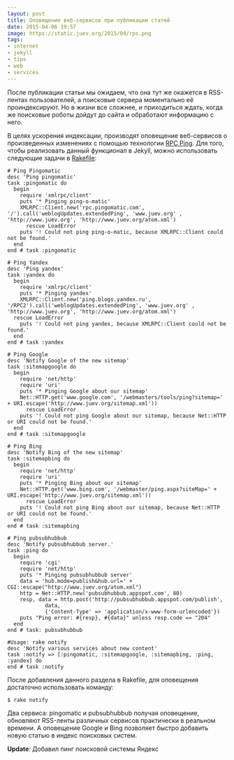 ```yaml
---
layout: post
title: Оповещение веб-сервисов при публикации статей
date: 2015-04-06 19:57
image: https://static.juev.org/2015/04/rpc.png
tags:
- internet
- jekyll
- tips
- web
- services
---
```


После публикации статьи мы ожидаем, что она тут же окажется в RSS-лентах пользователей, а поисковые сервера моментально её проиндексируют. Но в жизни все сложнее, и приходиться ждать, когда же поисковые роботы дойдут до сайта и обработают информацию с него.

В целях ускорения индексации, производят оповещение веб-сервисов о произведенных изменениях с помощью технологии [RPC Ping](http://en.wikipedia.org/wiki/Ping_(blogging) "Ping (blogging)"). Для того, чтобы реализовать данный функционал в Jekyll, можно использовать следующие задачи в [Rakefile](https://github.com/Juev/juev.org/blob/master/Rakefile "Rakefile"):

    # Ping Pingomatic
    desc 'Ping pingomatic'
    task :pingomatic do
      begin
        require 'xmlrpc/client'
        puts '* Pinging ping-o-matic'
        XMLRPC::Client.new('rpc.pingomatic.com', '/').call('weblogUpdates.extendedPing', 'www.juev.org' , 'http://www.juev.org', 'http://www.juev.org/atom.xml')
          rescue LoadError
        puts '! Could not ping ping-o-matic, because XMLRPC::Client could not be found.'
      end
    end # task :pingomatic
    
    # Ping Yandex
    desc 'Ping yandex'
    task :yandex do
      begin
        require 'xmlrpc/client'
        puts '* Pinging yandex'
        XMLRPC::Client.new('ping.blogs.yandex.ru', '/RPC2').call('weblogUpdates.extendedPing', 'www.juev.org' , 'http://www.juev.org', 'http://www.juev.org/atom.xml')
      rescue LoadError
        puts '! Could not ping yandex, because XMLRPC::Client could not be found.'
      end
    end # task :yandex
    
    # Ping Google
    desc 'Notify Google of the new sitemap'
    task :sitemapgoogle do
      begin
        require 'net/http'
        require 'uri'
        puts '* Pinging Google about our sitemap'
        Net::HTTP.get('www.google.com', '/webmasters/tools/ping?sitemap=' + URI.escape('http://www.juev.org/sitemap.xml'))
          rescue LoadError
        puts '! Could not ping Google about our sitemap, because Net::HTTP or URI could not be found.'
      end
    end # task :sitemapgoogle
    
    # Ping Bing
    desc 'Notify Bing of the new sitemap'
    task :sitemapbing do
      begin
        require 'net/http'
        require 'uri'
        puts '* Pinging Bing about our sitemap'
        Net::HTTP.get('www.bing.com', '/webmaster/ping.aspx?siteMap=' + URI.escape('http://www.juev.org/sitemap.xml'))
          rescue LoadError
        puts '! Could not ping Bing about our sitemap, because Net::HTTP or URI could not be found.'
      end
    end # task :sitemapbing
    
    # Ping pubsubhubbub
    desc 'Notify pubsubhubbub server.'
    task :ping do
      begin
        require 'cgi'
        require 'net/http'
        puts '* Pinging pubsubhubbub server'
        data = 'hub.mode=publish&hub.url=' + CGI::escape("http://www.juev.org/atom.xml")
        http = Net::HTTP.new('pubsubhubbub.appspot.com', 80)
        resp, data = http.post('http://pubsubhubbub.appspot.com/publish',
                data,
                {'Content-Type' => 'application/x-www-form-urlencoded'})
        puts "Ping error: #{resp}, #{data}" unless resp.code == "204"
      end
    end # task: pubsubhubbub
    
    #Usage: rake notify
    desc 'Notify various services about new content'
    task :notify => [:pingomatic, :sitemapgoogle, :sitemapbing, :ping, :yandex] do
    end # task :notify

После добавления данного раздела в Rakefile, для оповещения достаточно использовать команду:

    $ rake notify

Два сервиса: pingomatic и pubsubhubbub получая оповещение, обновляют RSS-ленты различных сервисов практически в реальном времени. А оповещение Google и Bing позволяет быстро добавить новую статью в индекс поисковых систем.

**Update**: Добавил пинг поисковой системы Яндекс
